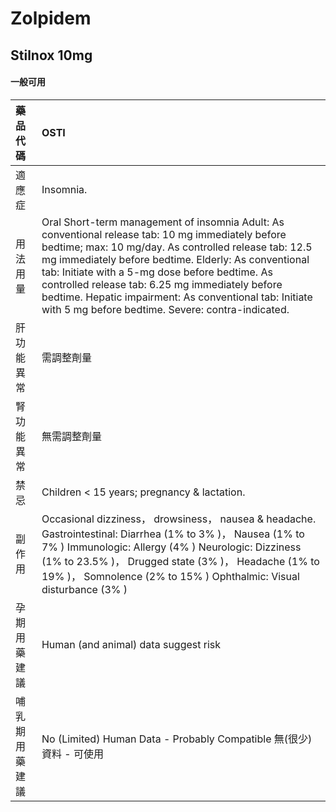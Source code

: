 # Zolpidem

## Stilnox 10mg

#### 一般可用

| 藥品代碼       | OSTI                                                                                                                                                                                                                                                                                                                                                                                                                                     |
|:---------------|:-----------------------------------------------------------------------------------------------------------------------------------------------------------------------------------------------------------------------------------------------------------------------------------------------------------------------------------------------------------------------------------------------------------------------------------------|
| 適應症         | Insomnia.                                                                                                                                                                                                                                                                                                                                                                                                                                |
| 用法用量       | Oral Short-term management of insomnia Adult: As conventional release tab: 10 mg immediately before bedtime; max: 10 mg/day. As controlled release tab: 12.5 mg immediately before bedtime. Elderly: As conventional tab: Initiate with a 5-mg dose before bedtime. As controlled release tab: 6.25 mg immediately before bedtime. Hepatic impairment: As conventional tab: Initiate with 5 mg before bedtime. Severe: contra-indicated. |
| 肝功能異常     | 需調整劑量                                                                                                                                                                                                                                                                                                                                                                                                                               |
| 腎功能異常     | 無需調整劑量                                                                                                                                                                                                                                                                                                                                                                                                                             |
| 禁忌           | Children < 15 years; pregnancy & lactation.                                                                                                                                                                                                                                                                                                                                                                                              |
| 副作用         | Occasional dizziness， drowsiness， nausea & headache. Gastrointestinal: Diarrhea (1% to 3% )， Nausea (1% to 7% ) Immunologic: Allergy (4% ) Neurologic: Dizziness (1% to 23.5% )， Drugged state (3% )， Headache (1% to 19% )， Somnolence (2% to 15% ) Ophthalmic: Visual disturbance (3% )                                                                                                                                          |
| 孕期用藥建議   | Human (and animal) data suggest risk                                                                                                                                                                                                                                                                                                                                                                                                     |
| 哺乳期用藥建議 | No (Limited) Human Data - Probably Compatible 無(很少)資料 - 可使用                                                                                                                                                                                                                                                                                                                                                                      |

